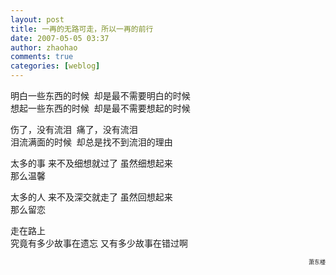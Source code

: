 ```yaml
---
layout: post
title: 一再的无路可走，所以一再的前行
date: 2007-05-05 03:37
author: zhaohao
comments: true
categories: [weblog]
---
```

明白一些东西的时候  却是最不需要明白的时候   
想起一些东西的时候  却是最不需要想起的时候   
   
伤了，没有流泪  痛了，没有流泪   
泪流满面的时候  却总是找不到流泪的理由   
   
太多的事 来不及细想就过了 虽然细想起来   
那么温馨   
   
太多的人 来不及深交就走了 虽然回想起来   
那么留恋   
   
走在路上   
究竟有多少故事在遗忘 又有多少故事在错过啊   
   
<div align="right"><span style="font-size: xx-small;">萧东楼</span></div>

